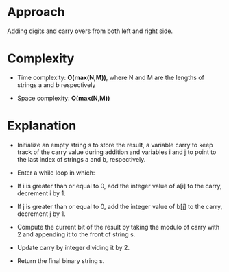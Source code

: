 # Approach
 
Adding digits and carry overs from both left and right side.
# Complexity

- Time complexity: **O(max(N,M))**, where N and M are the lengths of strings a and b respectively

- Space complexity: **O(max(N,M))**

# Explanation

- Initialize an empty string s to store the result, a variable carry to keep track of the carry value during addition and variables i and j to point to the last index of strings a and b, respectively.

- Enter a while loop in which: 

- If i is greater than or equal to 0, add the integer value of a[i] to the carry, decrement i by 1.

- If j is greater than or equal to 0, add the integer value of b[j] to the carry, decrement j by 1.

- Compute the current bit of the result by taking the modulo of carry with 2 and appending it to the front of string s.

- Update carry by integer dividing it by 2.

- Return the final binary string s.
